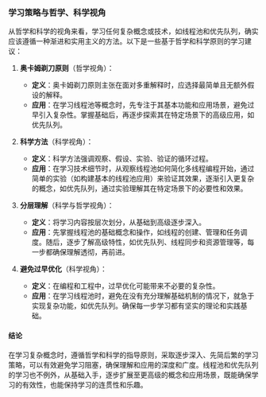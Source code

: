### 学习策略与哲学、科学视角

从哲学和科学的视角来看，学习任何复杂概念或技术，如线程池和优先队列，确实应该遵循一种渐进和实用主义的方法。以下是一些基于哲学和科学原则的学习建议：

1. **奥卡姆剃刀原则**（哲学视角）：
   - **定义**：奥卡姆剃刀原则主张在面对多重解释时，应选择最简单且无额外假设的解释。
   - **应用**：在学习线程池等概念时，先专注于其基本功能和应用场景，避免过早引入复杂性。掌握基础后，再逐步探索其在特定场景下的高级应用，如优先队列。

2. **科学方法**（科学视角）：
   - **定义**：科学方法强调观察、假设、实验、验证的循环过程。
   - **应用**：在学习技术细节时，从观察线程池如何简化多线程编程开始，通过简单的实验（如构建基本的线程池应用）来验证其效果，逐渐引入更复杂的概念，如优先队列，通过实验理解其在特定场景下的必要性和效果。

3. **分层理解**（科学与哲学视角）：
   - **定义**：将学习内容按层次划分，从基础到高级逐步深入。
   - **应用**：先掌握线程池的基础概念和操作，如线程的创建、管理和任务调度。随后，逐步了解高级特性，如优先队列、线程同步和资源管理等，每一步都确保理解透彻，再前进。

4. **避免过早优化**（科学视角）：
   - **定义**：在编程和工程中，过早优化可能带来不必要的复杂性。
   - **应用**：在学习线程池时，避免在没有充分理解基础机制的情况下，就急于实现复杂功能，如优先队列。确保每一步学习都有坚实的理论和实践基础。

#### 结论

在学习复杂概念时，遵循哲学和科学的指导原则，采取逐步深入、先简后繁的学习策略，可以有效避免学习阻塞，确保理解和应用的深度和广度。线程池和优先队列的学习也不例外，从基础入手，逐步扩展至更高级的概念和应用场景，既能确保学习的有效性，也能保持学习的连贯性和乐趣。